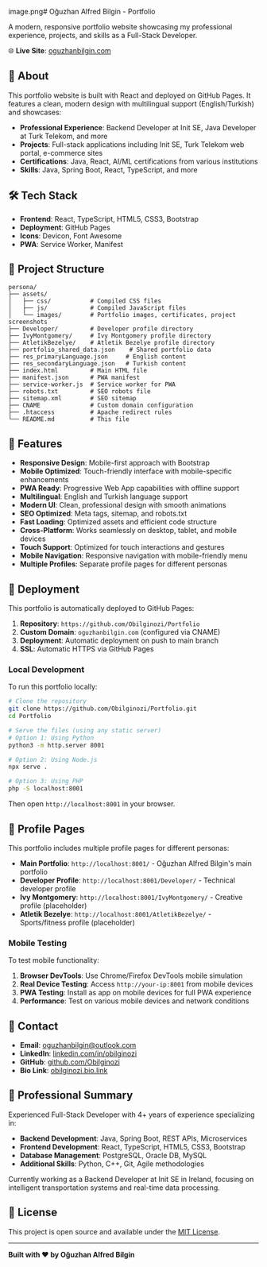 image.png# Oğuzhan Alfred Bilgin - Portfolio

A modern, responsive portfolio website showcasing my professional experience, projects, and skills as a Full-Stack Developer.

🌐 **Live Site**: [oguzhanbilgin.com](https://oguzhanbilgin.com)

## 🚀 About

This portfolio website is built with React and deployed on GitHub Pages. It features a clean, modern design with multilingual support (English/Turkish) and showcases:

- **Professional Experience**: Backend Developer at Init SE, Java Developer at Turk Telekom, and more
- **Projects**: Full-stack applications including Init SE, Turk Telekom web portal, e-commerce sites
- **Certifications**: Java, React, AI/ML certifications from various institutions
- **Skills**: Java, Spring Boot, React, TypeScript, and more

## 🛠️ Tech Stack

- **Frontend**: React, TypeScript, HTML5, CSS3, Bootstrap
- **Deployment**: GitHub Pages
- **Icons**: Devicon, Font Awesome
- **PWA**: Service Worker, Manifest

## 📁 Project Structure

```
persona/
├── assets/
│   ├── css/           # Compiled CSS files
│   ├── js/            # Compiled JavaScript files
│   └── images/        # Portfolio images, certificates, project screenshots
├── Developer/         # Developer profile directory
├── IvyMontgomery/     # Ivy Montgomery profile directory
├── AtletikBezelye/    # Atletik Bezelye profile directory
├── portfolio_shared_data.json    # Shared portfolio data
├── res_primaryLanguage.json     # English content
├── res_secondaryLanguage.json   # Turkish content
├── index.html         # Main HTML file
├── manifest.json      # PWA manifest
├── service-worker.js  # Service worker for PWA
├── robots.txt         # SEO robots file
├── sitemap.xml        # SEO sitemap
├── CNAME              # Custom domain configuration
├── .htaccess          # Apache redirect rules
└── README.md          # This file
```

## 🎨 Features

- **Responsive Design**: Mobile-first approach with Bootstrap
- **Mobile Optimized**: Touch-friendly interface with mobile-specific enhancements
- **PWA Ready**: Progressive Web App capabilities with offline support
- **Multilingual**: English and Turkish language support
- **Modern UI**: Clean, professional design with smooth animations
- **SEO Optimized**: Meta tags, sitemap, and robots.txt
- **Fast Loading**: Optimized assets and efficient code structure
- **Cross-Platform**: Works seamlessly on desktop, tablet, and mobile devices
- **Touch Support**: Optimized for touch interactions and gestures
- **Mobile Navigation**: Responsive navigation with mobile-friendly menu
- **Multiple Profiles**: Separate profile pages for different personas

## 🚀 Deployment

This portfolio is automatically deployed to GitHub Pages:

1. **Repository**: `https://github.com/Obilginozi/Portfolio`
2. **Custom Domain**: `oguzhanbilgin.com` (configured via CNAME)
3. **Deployment**: Automatic deployment on push to main branch
4. **SSL**: Automatic HTTPS via GitHub Pages

### Local Development

To run this portfolio locally:

```bash
# Clone the repository
git clone https://github.com/Obilginozi/Portfolio.git
cd Portfolio

# Serve the files (using any static server)
# Option 1: Using Python
python3 -m http.server 8001

# Option 2: Using Node.js
npx serve .

# Option 3: Using PHP
php -S localhost:8001
```

Then open `http://localhost:8001` in your browser.

## 👥 Profile Pages

This portfolio includes multiple profile pages for different personas:

- **Main Portfolio**: `http://localhost:8001/` - Oğuzhan Alfred Bilgin's main portfolio
- **Developer Profile**: `http://localhost:8001/Developer/` - Technical developer profile
- **Ivy Montgomery**: `http://localhost:8001/IvyMontgomery/` - Creative profile (placeholder)
- **Atletik Bezelye**: `http://localhost:8001/AtletikBezelye/` - Sports/fitness profile (placeholder)

### Mobile Testing

To test mobile functionality:

1. **Browser DevTools**: Use Chrome/Firefox DevTools mobile simulation
2. **Real Device Testing**: Access `http://your-ip:8001` from mobile devices
3. **PWA Testing**: Install as app on mobile devices for full PWA experience
4. **Performance**: Test on various mobile devices and network conditions

## 📱 Contact

- **Email**: oguzhanbilgin@outlook.com
- **LinkedIn**: [linkedin.com/in/obilginozi](https://www.linkedin.com/in/obilginozi/)
- **GitHub**: [github.com/Obilginozi](https://github.com/Obilginozi)
- **Bio Link**: [obilginozi.bio.link](https://obilginozi.bio.link/)

## 🎯 Professional Summary

Experienced Full-Stack Developer with 4+ years of experience specializing in:

- **Backend Development**: Java, Spring Boot, REST APIs, Microservices
- **Frontend Development**: React, TypeScript, HTML5, CSS3, Bootstrap
- **Database Management**: PostgreSQL, Oracle DB, MySQL
- **Additional Skills**: Python, C++, Git, Agile methodologies

Currently working as a Backend Developer at Init SE in Ireland, focusing on intelligent transportation systems and real-time data processing.

## 📄 License

This project is open source and available under the [MIT License](LICENSE).

---

**Built with ❤️ by Oğuzhan Alfred Bilgin**
